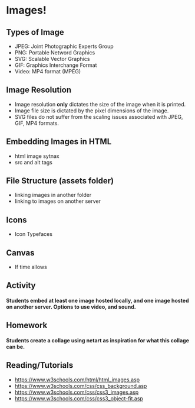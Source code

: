# Images!
## Types of Image
* JPEG: Joint Photographic Experts Group
* PNG: Portable Netword Graphics
* SVG: Scalable Vector Graphics
* GIF: Graphics Interchange Format
* Video: MP4 format (MPEG)

## Image Resolution
* Image resolution **only** dictates the size of the image when it is printed.
* Image file size is dictated by the pixel dimensions of the image.
* SVG files do not suffer from the scaling issues associated with JPEG, GIF, MP4 formats.

## Embedding Images in HTML 
* html image sytnax
* src and alt tags

## File Structure (assets folder)
* linking images in another folder
* linking to images on another server


## Icons
* Icon Typefaces


## Canvas
* If time allows

## Activity
#### Students embed at least one image hosted locally, and one image hosted on another server. Options to use video, and sound.

## Homework
#### Students create a collage using netart as inspiration for what this collage can be.

## Reading/Tutorials
* https://www.w3schools.com/html/html_images.asp
* https://www.w3schools.com/css/css_background.asp
* https://www.w3schools.com/css/css3_images.asp
* https://www.w3schools.com/css/css3_object-fit.asp

